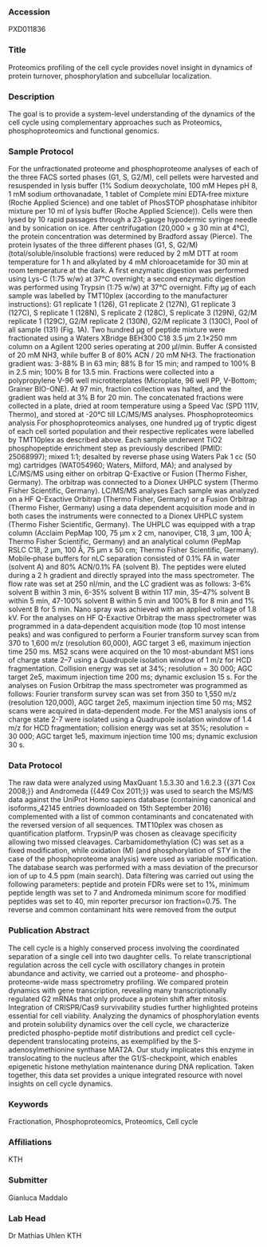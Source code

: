 ### Accession
PXD011836

### Title
Proteomics profiling of the cell cycle provides novel insight in dynamics of protein turnover, phosphorylation and subcellular localization.

### Description
The goal is to provide a system-level understanding of the dynamics of the cell cycle using complementary approaches such as Proteomics, phosphoproteomics and functional genomics.

### Sample Protocol
For the unfractionated proteome and phosphoproteome analyses of each of the three FACS sorted phases (G1, S, G2/M), cell pellets were harvested and resuspended in lysis buffer (1% Sodium deoxycholate, 100 mM Hepes pH 8, 1 mM sodium orthovanadate, 1 tablet of Complete mini EDTA‐free mixture (Roche Applied Science) and one tablet of PhosSTOP phosphatase inhibitor mixture per 10 ml of lysis buffer (Roche Applied Science)). Cells were then lysed by 10 rapid passages through a 23-gauge hypodermic syringe needle and by sonication on ice. After centrifugation (20,000 × g 30 min at 4°C), the protein concentration was determined by Bradford assay (Pierce). The protein lysates of the three different phases (G1, S, G2/M) (total/soluble/insoluble fractions) were reduced by 2 mM DTT at room temperature for 1 h and alkylated by 4 mM chloroacetamide for 30 min at room temperature at the dark. A first enzymatic digestion was performed using Lys-C (1:75 w/w) at 37°C overnight; a second enzymatic digestion was performed using Trypsin (1:75 w/w) at 37°C overnight. Fifty µg of each sample was labelled by TMT10plex (according to the manufacturer instructions): G1 replicate 1 (126), G1 replicate 2 (127N), G1 replicate 3 (127C), S replicate 1 (128N), S replicate 2 (128C), S replicate 3 (129N), G2/M replicate 1 (129C), G2/M replicate 2 (130N), G2/M replicate 3 (130C), Pool of all sample (131) (Fig. 1A). Two hundred μg of peptide mixture were fractionated using a Waters XBridge BEH300 C18 3.5 μm 2.1×250 mm column on a Agilent 1200 series operating at 200 μl/min. Buffer A consisted of 20 mM NH3, while buffer B of 80% ACN / 20 mM NH3. The fractionation gradient was: 3-88% B in 63 min; 88% B for 15 min; and ramped to 100% B in 2.5 min; 100% B for 13.5 min. Fractions were collected into a polypropylene V-96 well microtiterplates (Microplate, 96 well PP, V-Bottom; Grainer BIO-ONE). At 97 min, fraction collection was halted, and the gradient was held at 3% B for 20 min. The concatenated fractions were collected in a plate, dried at room temperature using a Speed Vac (SPD 111V, Thermo), and stored at -20°C till LC/MS/MS analyses.   Phosphoproteomics analysis For phosphoproteomics analyses, one hundred μg of tryptic digest of each cell sorted population and their respective replicates were labelled by TMT10plex as described above. Each sample underwent TiO2 phosphopeptide enrichment step as previously described (PMID: 25068997); mixed 1:1; desalted by reverse phase using Waters Pak 1 cc (50 mg) cartridges (WAT054960; Waters, Milford, MA); and analysed by LC/MS/MS using either on orbitrap Q-Exactive or Fusion (Thermo Fisher, Germany). The orbitrap was connected to a Dionex UHPLC system (Thermo Fisher Scientific, Germany).   LC/MS/MS analyses Each sample was analyzed on a HF Q-Exactive Orbitrap (Thermo Fisher, Germany) or a Fusion Orbitrap (Thermo Fisher, Germany) using a data dependent acquisition mode and in both cases the instruments were connected to a Dionex UHPLC system (Thermo Fisher Scientific, Germany). The UHPLC was equipped with a trap column (Acclaim PepMap 100, 75 μm x 2 cm, nanoviper, C18, 3 μm, 100 Å; Thermo Fisher Scientific, Germany) and an analytical column (PepMap RSLC C18, 2 μm, 100 Å, 75 μm x 50 cm; Thermo Fisher Scientific, Germany). Mobile‐phase buffers for nLC separation consisted of 0.1% FA in water (solvent A) and 80% ACN/0.1% FA (solvent B). The peptides were eluted during a 2 h gradient and directly sprayed into the mass spectrometer. The flow rate was set at 250 nl/min, and the LC gradient was as follows: 3-6% solvent B within 3 min, 6-35% solvent B within 117 min, 35–47% solvent B within 5 min, 47-100% solvent B within 5 min and 100% B for 8 min and 1% solvent B for 5 min. Nano spray was achieved with an applied voltage of 1.8 kV. For the analyses on HF Q-Exactive Orbitrap the mass spectrometer was programmed in a data‐dependent acquisition mode (top 10 most intense peaks) and was configured to perform a Fourier transform survey scan from 370 to 1,600 m/z (resolution 60,000), AGC target 3 e6, maximum injection time 250 ms. MS2 scans were acquired on the 10 most-abundant MS1 ions of charge state 2–7 using a Quadrupole isolation window of 1 m/z for HCD fragmentation. Collision energy was set at 34%; resolution = 30 000; AGC target 2e5, maximum injection time 200 ms; dynamic exclusion 15 s. For the analyses on Fusion Orbitrap the mass spectrometer was programmed as follows: Fourier transform survey scan was set from 350 to 1,550 m/z (resolution 120,000), AGC target 2e5, maximum injection time 50 ms; MS2 scans were acquired in data-dependent mode. For the MS1 analysis ions of charge state 2-7 were isolated using a Quadrupole isolation window of 1.4 m/z for HCD fragmentation; collision energy was set at 35%; resolution = 30 000; AGC target 1e5, maximum injection time 100 ms; dynamic exclusion 30 s.

### Data Protocol
The raw data were analyzed using MaxQuant 1.5.3.30 and 1.6.2.3 {{371 Cox 2008;}} and Andromeda {{449 Cox 2011;}} was used to search the MS/MS data against the UniProt Homo sapiens database (containing canonical and isoforms_42145 entries downloaded on 15th September 2016) complemented with a list of common contaminants and concatenated with the reversed version of all sequences. TMT10plex was chosen as quantification platform. Trypsin/P was chosen as cleavage specificity allowing two missed cleavages. Carbamidomethylation (C) was set as a fixed modification, while oxidation (M) (and phosphorylation of STY in the case of the phosphoproteome analysis) were used as variable modification. The database search was performed with a mass deviation of the precursor ion of up to 4.5 ppm (main search). Data filtering was carried out using the following parameters: peptide and protein FDRs were set to 1%, minimum peptide length was set to 7 and Andromeda minimum score for modified peptides was set to 40, min reporter precursor ion fraction=0.75. The reverse and common contaminant hits were removed from the output

### Publication Abstract
The cell cycle is a highly conserved process involving the coordinated separation of a single cell into two daughter cells. To relate transcriptional regulation across the cell cycle with oscillatory changes in protein abundance and activity, we carried out a proteome- and phospho-proteome-wide mass spectrometry profiling. We compared protein dynamics with gene transcription, revealing many transcriptionally regulated G2 mRNAs that only produce a protein shift after mitosis. Integration of CRISPR/Cas9 survivability studies further highlighted proteins essential for cell viability. Analyzing the dynamics of phosphorylation events and protein solubility dynamics over the cell cycle, we characterize predicted phospho-peptide motif distributions and predict cell cycle-dependent translocating proteins, as exemplified by the S-adenosylmethionine synthase MAT2A. Our study implicates this enzyme in translocating to the nucleus after the G1/S-checkpoint, which enables epigenetic histone methylation maintenance during DNA replication. Taken together, this data set provides a unique integrated resource with novel insights on cell cycle dynamics.

### Keywords
Fractionation, Phosphoproteomics, Proteomics, Cell cycle

### Affiliations
KTH

### Submitter
Gianluca Maddalo

### Lab Head
Dr Mathias Uhlen
KTH


